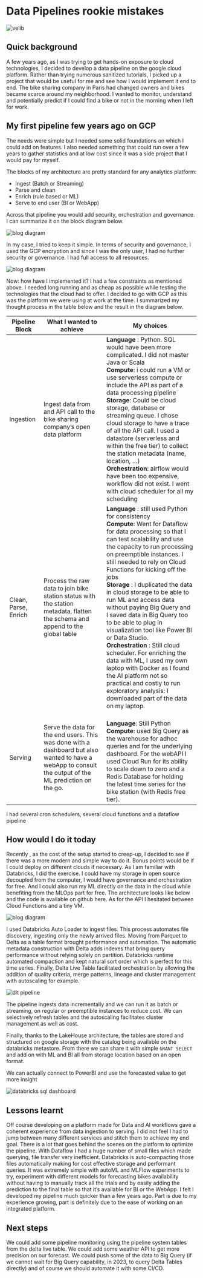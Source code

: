 # Data Pipelines rookie mistakes

![velib](ressources/velib.jpg)

## Quick background

A few years ago, as I was trying to get hands-on exposure to cloud technologies, I decided to develop a data pipeline on the google cloud platform. Rather than trying numerous sanitized tutorials, I picked up a project that would be useful for me and see how I would implement it end to end.
The bike sharing company in Paris had changed owners and bikes became scarce around my neighborhood. I wanted to monitor, understand and potentially predict if I could find a bike or not in the morning when I left for work.

## My first pipeline few years ago on GCP

The needs were simple but I needed some solid foundations on which I could add on features. I also needed something that could run over a few years to gather statistics and at low cost since it was a side project that I would pay for myself.

The blocks of my architecture are pretty standard for any analytics platform:

- Ingest (Batch or Streaming)
- Parse and clean
- Enrich (rule based or ML)
- Serve to end user (BI or WebApp)

Across that pipeline you would add security, orchestration and governance. I can summarize it on the block diagram below.

![blog diagram](./ressources/pipeline101.png)

In my case, I tried to keep it simple. In terms of security and governance, I used the GCP encryption and since I was the only user, I had no further security or governance. I had full access to all resources.

![blog diagram](./ressources/pipeline101_gcp_native.png)

Now: how have I implemented it? I had a few constraints as mentioned above. I needed long running and as cheap as possible while testing the technologies that the cloud had to offer. I decided to go with GCP as this was the platform we were using at work at the time. I summarized my thought process in the table below and the result in the diagram below.

|Pipeline Block |What I wanted to achieve | My choices |
| ---- | ---- | ---- |
|Ingestion | Ingest data from and API call to the bike sharing company’s open data platform | **Language** : Python. SQL would have been more complicated. I did not master Java or Scala </br> **Compute**: i could run a VM or use serverless compute or include the API as part of a data processing pipeline </br> **Storage**: Could be cloud storage, database or streaming queue. I chose cloud storage to have a trace of all the API call. I used a datastore (serverless and within the free tier) to collect the station metadata (name, location, …) </br> **Orchestration**: airflow would have been too expensive, workflow did not exist. I went with cloud scheduler for all my scheduling |
| Clean, Parse,  Enrich | Process the raw data to join bike station status with the station metadata, flatten the schema and append to the global table | **Language** : still used Python for consistency </br> **Compute**: Went for Dataflow for data processing so that I can test scalability and use the capacity to run processing on preemptible instances. I still needed to rely on Cloud Functions for kicking off the jobs </br> **Storage** : I duplicated the data in cloud storage to be able to run ML and access data without paying Big Query and I saved data in Big Query too to be able to plug in visualization tool like Power BI or Data Studio. </br> **Orchestration** : Still cloud scheduler. For enriching the data with ML, I used my own laptop with Docker as I found the AI platform not so practical and costly to run exploratory analysis: I downloaded part of the data on my laptop. |
|Serving | Serve the data for the end users. This was done with a dashboard but also wanted to have a webApp to consult the output of the ML prediction on the go. | </br> **Language**: Still Python </br> **Compute**: used Big Query as the warehouse for adhoc queries and for the underlying dashboard. For the webAPI I used Cloud Run for its ability to scale down to zero and a Redis Database for holding the latest time series for the bike station (with Redis free tier).|
 
I had several cron schedulers, several cloud functions and a dataflow pipeline

## How would I do it today

Recently , as the cost of the setup started to creep-up, I decided to see if there was a more modern and simple way to do it. Bonus points would be if I could deploy on different clouds if necessary. As I am familiar with Databricks, I did the exercise. I could have my storage in open source decoupled from the computer, I would have governance and orchestration for free. And I could also run my ML directly on the data in the cloud while benefiting from the MLOps part for free.
The architecture looks like below and the code is available on github here. As for the API I hesitated between Cloud Functions and a tiny VM.

![blog diagram](./ressources/pipeline101_databricks_ongcp.png)

I used Databricks Auto Loader to ingest files. This process automates file discovery, ingesting only the newly arrived files. Moving from Parquet to Delta as a table format brought performance and automation. The automatic metadata construction with Delta adds indexes that bring query performance without relying solely on partition. Databricks runtime automated compaction and kept natural sort order which is perfect for this time series. Finally, Delta Live Table facilitated orchestration by allowing the addition of quality criteria, merge patterns, lineage and cluster management with autoscaling for example.

![dlt pipeline](./ressources/dlt_pipeline.png)

The pipeline ingests data incrementally and we can run it as batch or streaming, on regular or preemptible instances to reduce cost. We can selectively refresh tables and the autoscaling facilitates cluster management as well as cost.

Finally, thanks to the LakeHouse architecture, the tables are stored and structured on google storage with the catalog being available on the databricks metastore. From there we can share it with simple `GRANT SELECT` and add on with ML and BI all from storage location based on an open format.

We can actually connect to PowerBI and use the forecasted value to get more insight

![databricks sql dashboard](./ressources/dashboard.png)


## Lessons learnt

Off course developing on a platform made for Data and AI workflows gave a coherent experience from data ingestion to serving. I did not feel I had to jump between many different services and stitch them to achieve my end goal. 
There is a lot that goes behind the scenes on the platform to optimize the pipeline. With Dataflow I had a huge number of small files which made querying, file transfer very inefficient. Databricks is auto-compacting those files automatically making for cost effective storage and performant queries. 
It was extremely simple with autoML and MLFlow experiments to try, experiment with different models for forecasting bikes availability without having to manually track all the trials and by easily adding the prediction to the final table so that it’s available for BI or the WebApp. I felt I developed my pipeline much quicker than a few years ago. Part is due to my experience growing, part is definitely due to the ease of working on an integrated platform.

## Next steps

We could add some pipeline monitoring using the pipeline system tables from the delta live table. We could add some weather API to get more precision on our forecast. We could push some of the data to Big Query (if we cannot wait for Big Query capability, in 2023, to query Delta Tables directly) and of course we should automate it with some CI/CD.


